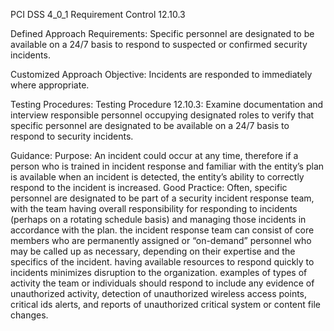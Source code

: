PCI DSS 4_0_1 Requirement Control 12.10.3

Defined Approach Requirements:
Specific personnel are designated to be available on a 24/7 basis to respond to suspected or confirmed security incidents.

Customized Approach Objective:
Incidents are responded to immediately where appropriate.

Testing Procedures:
Testing Procedure 12.10.3: Examine documentation and interview responsible personnel occupying designated roles to verify that specific personnel are designated to be available on a 24/7 basis to respond to security incidents.

Guidance:
Purpose: An incident could occur at any time, therefore if a person who is trained in incident response and familiar with the entity’s plan is available when an incident is detected, the entity’s ability to correctly respond to the incident is increased. Good Practice: Often, specific personnel are designated to be part of a security incident response team, with the team having overall responsibility for responding to incidents (perhaps on a rotating schedule basis) and managing those incidents in accordance with the plan. the incident response team can consist of core members who are permanently assigned or “on-demand” personnel who may be called up as necessary, depending on their expertise and the specifics of the incident. having available resources to respond quickly to incidents minimizes disruption to the organization. examples of types of activity the team or individuals should respond to include any evidence of unauthorized activity, detection of unauthorized wireless access points, critical ids alerts, and reports of unauthorized critical system or content file changes.